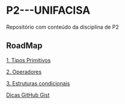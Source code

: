 # P2---UNIFACISA
Repositório com conteúdo da disciplina de P2

## RoadMap

[1. Tipos Primitivos](conteudos/tiposprimitivos.md)

[2. Operadores](conteudos/operadores.md)

[3. Estruturas condicionais](conteudos/estruturascondicionais.md)

[Dicas GitHub Gist](https://gist.github.com/Laize-ns/df973e7e7ae12fbc94a85f60db061a39)
